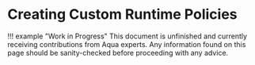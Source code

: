 # Creating Custom Runtime Policies

!!! example "Work in Progress"
    This document is unfinished and currently receiving contributions from Aqua experts. Any information found on this page should be sanity-checked before proceeding with any advice.
